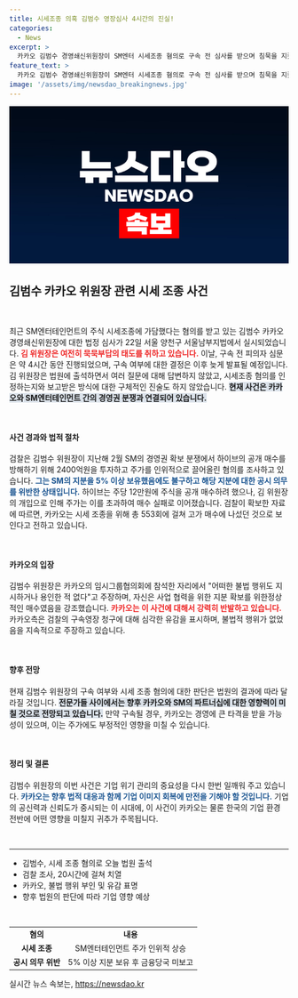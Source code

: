 ```yaml
---
title: 시세조종 의혹 김범수 영장심사 4시간의 진실!
categories:
  - News
excerpt: >
  카카오 김범수 경영쇄신위원장이 SM엔터 시세조종 혐의로 구속 전 심사를 받으며 침묵을 지켰다. 검찰 조사에 따르면, 그는 2400억 원을 들여 하이브의 공개 매수를 방해한 혐의를 받고 있다.
feature_text: >
  카카오 김범수 경영쇄신위원장이 SM엔터 시세조종 혐의로 구속 전 심사를 받으며 침묵을 지켰다. 검찰 조사에 따르면, 그는 2400억 원을 들여 하이브의 공개 매수를 방해한 혐의를 받고 있다.
image: '/assets/img/newsdao_breakingnews.jpg'
---
```


<p><img src="/assets/img/newsdao_breakingnews.jpg" alt="pcversion 속보" /></p>

<h2 data-ke-size="size26">김범수 카카오 위원장 관련 시세 조종 사건</h2>

<p data-ke-size="size16">&nbsp;</p>

<p>최근 SM엔터테인먼트의 주식 시세조종에 가담했다는 혐의를 받고 있는 김범수 카카오 경영쇄신위원장에 대한 법정 심사가 22일 서울 양천구 서울남부지법에서 실시되었습니다. <b><span style="color: #ee2323;">김 위원장은 여전히 묵묵부답의 태도를 취하고 있습니다.</span></b> 이날, 구속 전 피의자 심문은 약 4시간 동안 진행되었으며, 구속 여부에 대한 결정은 이후 늦게 발표될 예정입니다. 김 위원장은 법원에 출석하면서 여러 질문에 대해 답변하지 않았고, 시세조종 혐의를 인정하는지와 보고받은 방식에 대한 구체적인 진술도 하지 않았습니다. <b><span style="background-color: #21538527;">현재 사건은 카카오와 SM엔터테인먼트 간의 경영권 분쟁과 연결되어 있습니다.</span></b></p>

<p data-ke-size="size16">&nbsp;</p>

<h4>사건 경과와 법적 절차</h4>

<p>검찰은 김범수 위원장이 지난해 2월 SM의 경영권 확보 분쟁에서 하이브의 공개 매수를 방해하기 위해 2400억원을 투자하고 주가를 인위적으로 끌어올린 혐의를 조사하고 있습니다. <b><span style="color: #1a5490;">그는 SM의 지분을 5% 이상 보유했음에도 불구하고 해당 지분에 대한 공시 의무를 위반한 상태입니다.</span></b> 하이브는 주당 12만원에 주식을 공개 매수하려 했으나, 김 위원장의 개입으로 인해 주가는 이를 초과하여 매수 실패로 이어졌습니다. 검찰이 확보한 자료에 따르면, 카카오는 시세 조종을 위해 총 553회에 걸쳐 고가 매수에 나섰던 것으로 보인다고 전하고 있습니다.</p>

<p data-ke-size="size16">&nbsp;</p>

<h4>카카오의 입장</h4>

<p>김범수 위원장은 카카오의 임시그룹협의회에 참석한 자리에서 "어떠한 불법 행위도 지시하거나 용인한 적 없다"고 주장하며, 자신은 사업 협력을 위한 지분 확보를 위한정상적인 매수였음을 강조했습니다. <b><span style="color: #ee2323;">카카오는 이 사건에 대해서 강력히 반발하고 있습니다.</span></b> 카카오측은 검찰의 구속영장 청구에 대해 심각한 유감을 표시하며, 불법적 행위가 없었음을 지속적으로 주장하고 있습니다.</p>

<p data-ke-size="size16">&nbsp;</p>

<h4>향후 전망</h4>

<p>현재 김범수 위원장의 구속 여부와 시세 조종 혐의에 대한 판단은 법원의 결과에 따라 달라질 것입니다. <b><span style="background-color: #21538527;">전문가들 사이에서는 향후 카카오와 SM의 파트너십에 대한 영향력이 미칠 것으로 전망되고 있습니다.</span></b> 만약 구속될 경우, 카카오는 경영에 큰 타격을 받을 가능성이 있으며, 이는 주가에도 부정적인 영향을 미칠 수 있습니다.</p>

<p data-ke-size="size16">&nbsp;</p>

<h4>정리 및 결론</h4>

<p>김범수 위원장의 이번 사건은 기업 위기 관리의 중요성을 다시 한번 일깨워 주고 있습니다. <b><span style="color: #1a5490;">카카오는 향후 법적 대응과 함께 기업 이미지 회복에 만전을 기해야 할 것입니다.</span></b> 기업의 공신력과 신뢰도가 중시되는 이 시대에, 이 사건이 카카오는 물론 한국의 기업 환경 전반에 어떤 영향을 미칠지 귀추가 주목됩니다. </p>

<p data-ke-size="size16">&nbsp;</p>

<hr>

<ul>
  <li>김범수, 시세 조종 혐의로 오늘 법원 출석</li>
  <li>검찰 조사, 20시간에 걸쳐 치열</li>
  <li>카카오, 불법 행위 부인 및 유감 표명</li>
  <li>향후 법원의 판단에 따라 기업 영향 예상</li>
</ul>

<p data-ke-size="size16">&nbsp;</p>

<table style="width: 100%;">
  <tr>
    <td style="text-align: center; height: 17px;"><b>혐의</b></td>
    <td style="text-align: center; height: 17px;"><b>내용</b></td>
  </tr>
  <tr>
    <td style="text-align: center; height: 17px;"><b>시세 조종</b></td>
    <td style="text-align: center; height: 17px;">SM엔터테인먼트 주가 인위적 상승</td>
  </tr>
  <tr>
    <td style="text-align: center; height: 17px;"><b>공시 의무 위반</b></td>
    <td style="text-align: center; height: 17px;">5% 이상 지분 보유 후 금융당국 미보고</td>
  </tr>
</table>
실시간 뉴스 속보는, <a href="https://newsdao.kr" rel="dofollow">https://newsdao.kr</a>


